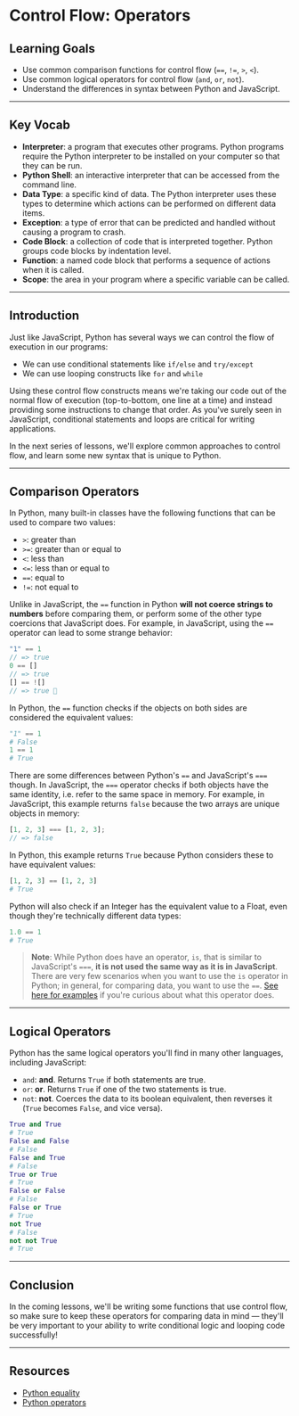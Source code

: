 # Control Flow: Operators

## Learning Goals

- Use common comparison functions for control flow (`==`, `!=`, `>`, `<`).
- Use common logical operators for control flow (`and`, `or`, `not`).
- Understand the differences in syntax between Python and JavaScript.

***

## Key Vocab

- **Interpreter**: a program that executes other programs. Python programs
require the Python interpreter to be installed on your computer so that they
can be run.
- **Python Shell**: an interactive interpreter that can be accessed from the
command line.
- **Data Type**: a specific kind of data. The Python interpreter uses these
types to determine which actions can be performed on different data items.
- **Exception**: a type of error that can be predicted and handled without
causing a program to crash.
- **Code Block**: a collection of code that is interpreted together. Python
groups code blocks by indentation level.
- **Function**: a named code block that performs a sequence of actions when it
is called.
- **Scope**: the area in your program where a specific variable can be called.

***

## Introduction

Just like JavaScript, Python has several ways we can control the flow of
execution in our programs:

- We can use conditional statements like `if/else` and `try/except`
- We can use looping constructs like `for` and `while`

Using these control flow constructs means we're taking our code out of the
normal flow of execution (top-to-bottom, one line at a time) and instead
providing some instructions to change that order. As you've surely seen in
JavaScript, conditional statements and loops are critical for writing
applications.

In the next series of lessons, we'll explore common approaches to control flow,
and learn some new syntax that is unique to Python.

***

## Comparison Operators

In Python, many built-in classes have the following functions that can be used to
compare two values:

- `>`: greater than
- `>=`: greater than or equal to
- `<`: less than
- `<=`: less than or equal to
- `==`: equal to
- `!=`: not equal to

Unlike in JavaScript, the `==` function in Python **will not coerce strings to
numbers** before comparing them, or perform some of the other type coercions
that JavaScript does. For example, in JavaScript, using the `==` operator can
lead to some strange behavior:

```js
"1" == 1
// => true
0 == []
// => true
[] == ![]
// => true 🤔
```

In Python, the `==` function checks if the objects on both sides are considered the
equivalent values:

```py
"1" == 1
# False
1 == 1
# True
```

There are some differences between Python's `==` and JavaScript's `===` though. In
JavaScript, the `===` operator checks if both objects have the same identity,
i.e. refer to the same space in memory. For example, in JavaScript, this example
returns `false` because the two arrays are unique objects in memory:

```js
[1, 2, 3] === [1, 2, 3];
// => false
```

In Python, this example returns `True` because Python considers these to have
equivalent values:

```py
[1, 2, 3] == [1, 2, 3]
# True
```

Python will also check if an Integer has the equivalent value to a Float, even
though they're technically different data types:

```py
1.0 == 1
# True
```

> **Note**: While Python does have an operator, `is`, that is similar to
> JavaScript's `===`, **it is not used the same way as it is in JavaScript**.
> There are very few scenarios when you want to use the `is` operator in
> Python; in general, for comparing data, you want to use the `==`. [See here for
> examples][Python is] if you're curious about what this operator does.

[Python is]: https://stackoverflow.com/questions/21774629/python-is-vs-javascript

***

## Logical Operators

Python has the same logical operators you'll find in many other languages,
including JavaScript:

- `and`: **and**. Returns `True` if both statements are true.
- `or`: **or**. Returns `True` if one of the two statements is true.
- `not`: **not**. Coerces the data to its boolean equivalent, then reverses it
(`True` becomes `False`, and vice versa).

```py
True and True
# True
False and False
# False
False and True
# False
True or True
# True
False or False
# False
False or True
# True
not True
# False
not not True
# True
```

***

## Conclusion

In the coming lessons, we'll be writing some functions that use control flow,
so make sure to keep these operators for comparing data in mind — they'll be
very important to your ability to write conditional logic and looping code
successfully!

***

## Resources

- [Python equality](https://realpython.com/courses/python-is-identity-vs-equality)
- [Python operators](https://www.geeksforgeeks.org/python-operators/)
